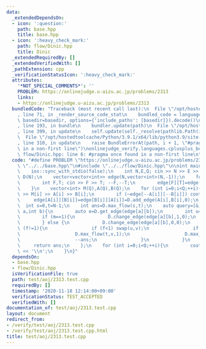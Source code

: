 ```yaml
---
data:
  _extendedDependsOn:
  - icon: ':question:'
    path: base.hpp
    title: base.hpp
  - icon: ':heavy_check_mark:'
    path: flow/Dinic.hpp
    title: Dinic
  _extendedRequiredBy: []
  _extendedVerifiedWith: []
  _pathExtension: cpp
  _verificationStatusIcon: ':heavy_check_mark:'
  attributes:
    '*NOT_SPECIAL_COMMENTS*': ''
    PROBLEM: https://onlinejudge.u-aizu.ac.jp/problems/2313
    links:
    - https://onlinejudge.u-aizu.ac.jp/problems/2313
  bundledCode: "Traceback (most recent call last):\n  File \"/opt/hostedtoolcache/Python/3.9.1/x64/lib/python3.9/site-packages/onlinejudge_verify/documentation/build.py\"\
    , line 71, in _render_source_code_stat\n    bundled_code = language.bundle(stat.path,\
    \ basedir=basedir, options={'include_paths': [basedir]}).decode()\n  File \"/opt/hostedtoolcache/Python/3.9.1/x64/lib/python3.9/site-packages/onlinejudge_verify/languages/cplusplus.py\"\
    , line 193, in bundle\n    bundler.update(path)\n  File \"/opt/hostedtoolcache/Python/3.9.1/x64/lib/python3.9/site-packages/onlinejudge_verify/languages/cplusplus_bundle.py\"\
    , line 399, in update\n    self.update(self._resolve(pathlib.Path(included), included_from=path))\n\
    \  File \"/opt/hostedtoolcache/Python/3.9.1/x64/lib/python3.9/site-packages/onlinejudge_verify/languages/cplusplus_bundle.py\"\
    , line 310, in update\n    raise BundleErrorAt(path, i + 1, \"#pragma once found\
    \ in a non-first line\")\nonlinejudge_verify.languages.cplusplus_bundle.BundleErrorAt:\
    \ flow/Dinic.hpp: line 6: #pragma once found in a non-first line\n"
  code: "#define PROBLEM \"https://onlinejudge.u-aizu.ac.jp/problems/2313\"\n\n#include\
    \ \"../../base.hpp\"\n#include \"../../flow/Dinic.hpp\"\n\nint main(){\n    cin.tie(0);\n\
    \    ios::sync_with_stdio(false);\n    int N,E,Q; cin >> N >> E >> Q;\n\n    Dinic<int,false>\
    \ D(N);\n    vector<vector<int>> edge(N,vector<int>(N,-1));\n    for (int i=0;i<E;++i){\n\
    \        int F,T; cin >> F >> T; --F,--T;\n        edge[F][T]=edge[T][F]=D.add_edge(F,T,1);\n\
    \    }\n    vector<int> M(Q),A(Q),B(Q);\n    for (int i=0;i<Q;++i){\n        cin\
    \ >> M[i] >> A[i] >> B[i];\n        if (~edge[--A[i]][--B[i]]) continue;\n   \
    \     edge[A[i]][B[i]]=edge[B[i]][A[i]]=D.add_edge(A[i],B[i],0);\n    }\n\n  \
    \  int s=0,t=N-1;\n    int ans=D.max_flow(s,t);\n    auto query=[&](int m,int\
    \ a,int b){\n        auto e=D.get_edge(edge[a][b]);\n        int u=get<0>(e),v=get<1>(e),f=get<3>(e);\n\
    \        if (m==1){\n            D.change_edge(edge[a][b],1,0);\n            ans+=D.max_flow(s,t);\n\
    \        } else {\n            D.change_edge(edge[a][b],0,0);\n            if\
    \ (f!=1){\n                if (f<1) swap(u,v);\n                if (!D.max_flow(u,v,1)){\n\
    \                    D.max_flow(t,v,1);\n                    D.max_flow(u,s,1);\n\
    \                    --ans;\n                }\n            }\n        }\n   \
    \     return ans;\n    };\n    for (int i=0;i<Q;++i){\n        cout << query(M[i],A[i],B[i])\
    \ << '\\n';\n    }\n}"
  dependsOn:
  - base.hpp
  - flow/Dinic.hpp
  isVerificationFile: true
  path: test/aoj/2313.test.cpp
  requiredBy: []
  timestamp: '2020-11-18 12:14:00+09:00'
  verificationStatus: TEST_ACCEPTED
  verifiedWith: []
documentation_of: test/aoj/2313.test.cpp
layout: document
redirect_from:
- /verify/test/aoj/2313.test.cpp
- /verify/test/aoj/2313.test.cpp.html
title: test/aoj/2313.test.cpp
---
```

